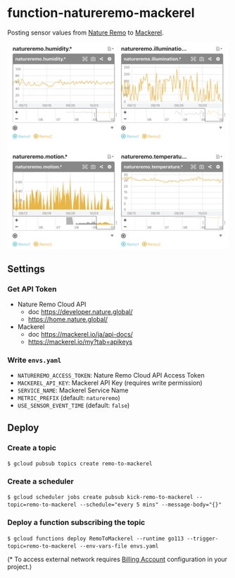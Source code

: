 function-natureremo-mackerel
===

Posting sensor values from [Nature Remo](https://nature.global/) to [Mackerel](https://mackerel.io/).

![demo](img/demo.png)

## Settings

### Get API Token
- Nature Remo Cloud API
  - doc https://developer.nature.global/
  - https://home.nature.global/
- Mackerel
  - doc https://mackerel.io/ja/api-docs/
  - https://mackerel.io/my?tab=apikeys

### Write `envs.yaml`

- `NATUREREMO_ACCESS_TOKEN`: Nature Remo Cloud API Access Token
- `MACKEREL_API_KEY`: Mackerel API Key (requires write permission)
- `SERVICE_NAME`: Mackerel Service Name
- `METRIC_PREFIX` (default: `natureremo`)
- `USE_SENSOR_EVENT_TIME` (default: `false`)

## Deploy

### Create a topic

`$ gcloud pubsub topics create remo-to-mackerel`

### Create a scheduler

`$ gcloud scheduler jobs create pubsub kick-remo-to-mackerel --topic=remo-to-mackerel --schedule="every 5 mins" --message-body="{}"`

### Deploy a function subscribing the topic

`$ gcloud functions deploy RemoToMackerel --runtime go113 --trigger-topic=remo-to-mackerel --env-vars-file envs.yaml`

(* To access external network requires [Billing Account](https://cloud.google.com/functions/pricing?hl=ja]) configuration in your project.)
